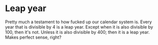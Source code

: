 # Leap year

Pretty much  a testament to  how fucked up  our calendar system  is.  Every year
that is  divisible by 4 is  a leap year.  Except  when it  is also  divisible by
100,  then it's  not.  Unless it is  also divisible by  400;  then it is  a leap
year.  Makes perfect sense, right?
